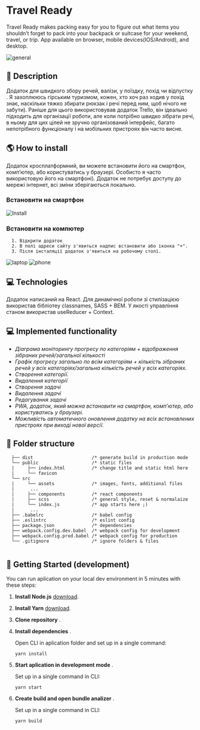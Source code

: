 # Travel Ready 
Travel Ready makes packing easy for you to figure out what items you shouldn’t forget to pack into your backpack or suitcase for your weekend, travel, or trip. App available on browser, mobile devices(IOS/Android), and desktop.

   ![general](https://user-images.githubusercontent.com/40334272/90871711-2bf77200-e3a4-11ea-85f5-158ee7639aa3.png)


## 📱 Description

   Додаток для швидкого збору речей, валізи, у поїздку, похід чи відпустку . Я захоплююсь гірським туризмом, кожен, хто хоч раз ходив у похід знає, наскільки тяжко збирати рюкзак і речі перед ним, щоб нічого не забути). Раніше для цього використовував додаток Trello, він ідеально підходить для організації роботи, але коли потрібно швидко зібрати речі, в ньому для цих цілей не зручно організований інтерфейс, багато непотрібного функціоналу і на мобільних пристроях він часто висне.

## 🌎 How to install 
   Додаток кросплатформний, ви можете встановити його на смартфон, комп’ютер, або користуватись у браузері. Особисто я часто використовую його на смартфоні). Додаток не потребує доступу до мережі інтернет, всі зміни зберігаються локально. 
   ###  Встановити на смартфон 
   ![Install](https://user-images.githubusercontent.com/40334272/90870949-ff8f2600-e3a2-11ea-9d66-4cfd3ed77224.png)
   ###  Встановити на компютер 
      1. Відкрити додаток
      2. В полі адреси сайту з'явиться надпис встановити або іконка "+".
      3. Після інсталяції додаток з'явиться на робочому столі.
   ![laptop](https://user-images.githubusercontent.com/40334272/90871374-ac69a300-e3a3-11ea-97ed-9673716a3a7d.png)
   ![phone](https://user-images.githubusercontent.com/40334272/90870654-8f80a000-e3a2-11ea-92d6-b337657f29df.png)

## 💻 Technologies
   Додаток написаний на React. Для динамічної роботи зі стилізацією використав бібліотеу classnames, SASS + BEM. У якості  управління станом використав useReducer + Context. 

## 💻 Implemented functionality 
   - *Діаграма моніторингу прогресу по категоріям + відображення зібраних речей/загальної кількості*
   - *Графік прогресу загально по всім категоріям + кількість зібраних речей у всіх категоріях/загальна кількість речей у всіх категоріях.*
   - *Створення категорії.*
   - *Видалення категорії*
   - *Створення задачі*
   - *Видалення задачі*
   - *Редагування задачі*
   - *PWA, додаток, який можна встановити на смартфон, комп’ютер, або користуватись у браузері.*
   - *Можливість автоматичного оновлення додатку на всіх встановлених пристроях при виході нової версії.*

## 📂 Folder structure 

 ```
   ├── dist                      /* generate build in production mode
   └── public                    /* static files
   |     ├── index.html          /* change title and static html here
   |     └── favicon
   └── src 
   |     └── assets              /* images, fonts, additional files
   |      ...   
   |     ├── components          /* react components        
   |     ├── scss                /* general style, reset & normalaize
   |     └── index.js            /* app starts here ;)
   |      ...
   ├── .babelrc                  /* babel config
   ├── .eslintrc                 /* eslint config
   ├── package.json              /* dependencies
   ├── webpack.config.dev.babel  /* webpack config for development
   ├── webpack.config.prod.babel /* webpack config for production
   └── .gitignore                /* ignore folders & files
    
```

## 🚀 Getting Started (development)
You can run aplication on your local dev environment in 5 minutes with these steps:
1. **Install Node.js** [download](https://nodejs.org/en/). 
2. **Install Yarn** [download](https://classic.yarnpkg.com/en/docs/install#windows-stable). 
3. **Clone repository** . 
4. **Install dependencies** .

   Open CLI in aplication folder and set up in a single command:
  
   ```shell
   yarn install
   
   ```
5. **Start aplication in development mode** .

   Set up in a single command in CLI:
  
   ```shell
   yarn start
   
   ```
6. **Create build and open bundle analizer** .

   Set up in a single command in CLI:
  
   ```shell
   yarn build
   
   ```


